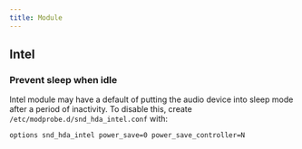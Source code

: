 ```yaml
---
title: Module
---
```


## Intel

### Prevent sleep when idle

Intel module may have a default of putting the audio device into sleep mode after a period of inactivity.
To disable this, create `/etc/modprobe.d/snd_hda_intel.conf` with:

```txt
options snd_hda_intel power_save=0 power_save_controller=N
```
